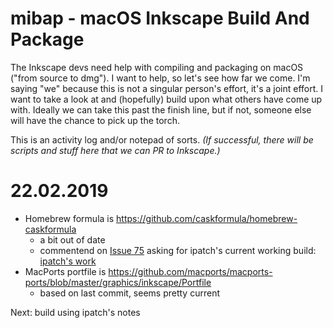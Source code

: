# mibap - macOS Inkscape Build And Package
The Inkscape devs need help with compiling and packaging on macOS ("from source to dmg"). I want to help, so let's see how far we come. I'm saying "we" because this is not a singular person's effort, it's a joint effort. I want to take a look at and (hopefully) build upon what others have come up with. Ideally we can take this past the finish line, but if not, someone else will have the chance to pick up the torch.

This is an activity log and/or notepad of sorts. _(If successful, there will be scripts and stuff here that we can PR to Inkscape.)_

# 22.02.2019
- Homebrew formula is https://github.com/caskformula/homebrew-caskformula
  - a bit out of date
  - commentend on [Issue 75](https://github.com/caskformula/homebrew-caskformula/issues/75) asking for ipatch's current working build: [ipatch's work](https://github.com/ipatch/homebrew-us-05/blob/master/inkscape/inkscape-building-for-macOS.md)
- MacPorts portfile is https://github.com/macports/macports-ports/blob/master/graphics/inkscape/Portfile
  - based on last commit, seems pretty current

Next: build using ipatch's notes
